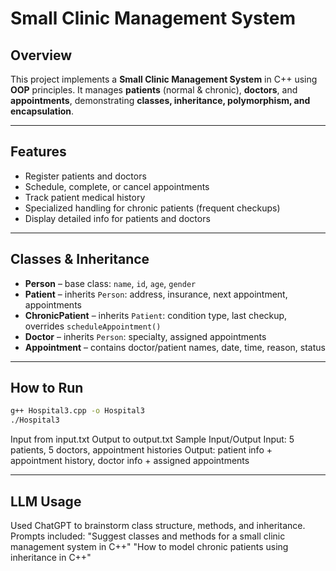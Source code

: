 # Small Clinic Management System

## Overview
This project implements a **Small Clinic Management System** in C++ using **OOP** principles. It manages **patients** (normal & chronic), **doctors**, and **appointments**, demonstrating **classes, inheritance, polymorphism, and encapsulation**.

---

## Features
- Register patients and doctors
- Schedule, complete, or cancel appointments
- Track patient medical history
- Specialized handling for chronic patients (frequent checkups)
- Display detailed info for patients and doctors

---

## Classes & Inheritance
- **Person** – base class: `name`, `id`, `age`, `gender`  
- **Patient** – inherits `Person`: address, insurance, next appointment, appointments  
- **ChronicPatient** – inherits `Patient`: condition type, last checkup, overrides `scheduleAppointment()`  
- **Doctor** – inherits `Person`: specialty, assigned appointments  
- **Appointment** – contains doctor/patient names, date, time, reason, status  

---

## How to Run
```bash
g++ Hospital3.cpp -o Hospital3
./Hospital3

```
Input from input.txt
Output to output.txt
Sample Input/Output
Input: 5 patients, 5 doctors, appointment histories
Output: patient info + appointment history, doctor info + assigned appointments

---

## LLM Usage
Used ChatGPT to brainstorm class structure, methods, and inheritance.
Prompts included:
"Suggest classes and methods for a small clinic management system in C++"
"How to model chronic patients using inheritance in C++"
